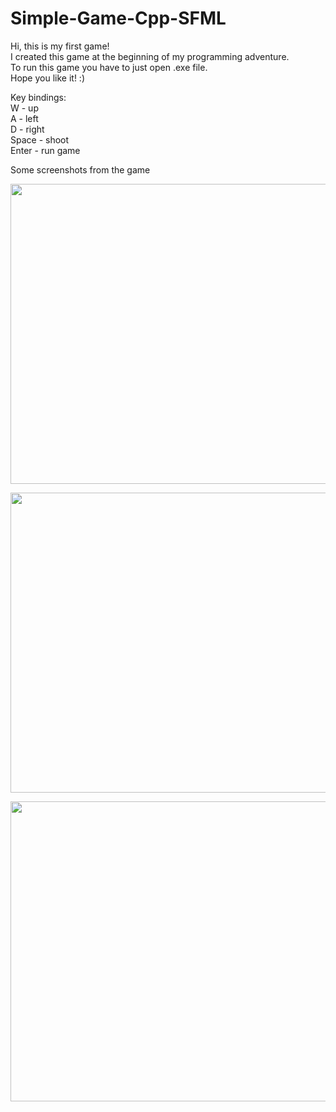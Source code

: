 # Simple-Game-Cpp-SFML
Hi, this is my first game! <br>
I created this game at the beginning of my programming adventure. <br>
To run this game you have to just open .exe file. <br>
Hope you like it! :)

Key bindings:<br>
W - up<br>
A - left<br>
D - right<br>
Space - shoot<br>
Enter - run game

Some screenshots from the game

<p align="center">
<img src="https://user-images.githubusercontent.com/110713501/183258977-e735d6c6-f5d5-45d4-9520-b8bbe0142555.png" width="640" height="480"  />
</p>

<p align="center">
<img src="https://user-images.githubusercontent.com/110713501/183259024-7df80d08-4941-43af-bc23-c98c562334ec.png" width="640" height="480"  />
</p>


<p align="center">
<img src="https://user-images.githubusercontent.com/110713501/183258955-5700a178-4491-4779-9051-2bb0d6c30442.png" width="640" height="480"  />
</p>
